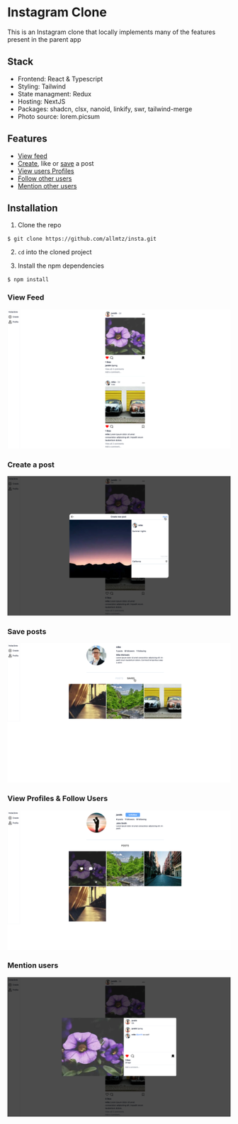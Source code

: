 # Instagram Clone

This is an Instagram clone that locally implements many of the features present in the parent app

## Stack

- Frontend: React & Typescript
- Styling: Tailwind
- State managment: Redux
- Hosting: NextJS
- Packages: shadcn, clsx, nanoid, linkify, swr, tailwind-merge
- Photo source: lorem.picsum

## Features

- [View feed](#view-feed)
- [Create](#create-a-post), like or [save](#save-posts) a post
- [View users Profiles](#view-profiles)
- [Follow other users](#view-profiles--follow-users)
- [Mention other users](#mention-users)

## Installation

1. Clone the repo

```
$ git clone https://github.com/allmtz/insta.git
```

2. `cd` into the cloned project

3. Install the npm dependencies

```
$ npm install
```

### View Feed

![](./src/assets/screenshots/feed.png)

### Create a post

![](./src/assets/screenshots/create-post.png)

### Save posts

![](./src/assets/screenshots/mike-bookmarks.png)

### View Profiles & Follow Users

![](./src/assets/screenshots/jsmith-profile.png)

### Mention users

![](./src/assets/screenshots/tag.png)
